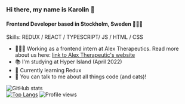 ### Hi there, my name is Karolin 👋 
####  Frontend Developer based in Stockholm, Sweden 👩🏼‍💻

Skills: REDUX / REACT / TYPESCRIPT/ JS / HTML / CSS

- 👩🏼‍💻 Working as a frontend intern at Alex Therapeutics. Read more about us here: [link to Alex Therapeutic's website](https://alextherapeutics.com/)
- 📚 I'm studying at Hyper Island (April 2022)
- 🌱 Currently learning Redux 
- 💬 You can talk to me about all things code (and cats)!  


<!--[<img src='https://cdn.jsdelivr.net/npm/simple-icons@3.0.1/icons/github.svg' alt='github' height='40' fill='#fff'>](https://github.com/karolinfrennert)  [<img src='https://cdn.jsdelivr.net/npm/simple-icons@3.0.1/icons/linkedin.svg' alt='linkedin' height='40'>](https://www.linkedin.com/in/karolinfrennert/)  [<img src='https://cdn.jsdelivr.net/npm/simple-icons@3.0.1/icons/icloud.svg' alt='website' height='40'>](https://portfolio.frennert.com) --> 

![GitHub stats](https://github-readme-stats.vercel.app/api?username=karolinfrennert&show_icons=true)  
[![Top Langs](https://github-readme-stats.vercel.app/api/top-langs/?username=karolinfrennert)](https://github.com/anuraghazra/github-readme-stats)
![Profile views](https://gpvc.arturio.dev/karolinfrennert)  

